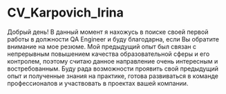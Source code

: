 # CV_Karpovich_Irina
Добрый день! В данный момент я нахожусь в поиске своей первой работы в должности QA Engineer и буду благодарна, если Вы обратите внимание на мое резюме. Мой предыдущий опыт был связан с непрерывным повышением качества образовательной сферы и его контролем, поэтому считаю данное направление очень интересным и востребованным. Буду рада возможности проявить свой предыдущий опыт и полученные знания на практике, готова развиваться в команде профессионалов и участвовать в проектах вашей компании.
